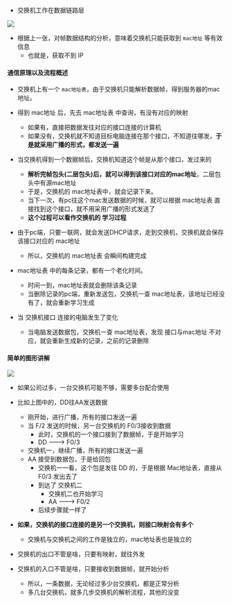 - 交换机工作在数据链路层
<img src='https://lsz.net.cn/node/imgs/3668726bc087c4ef457cb35166c94094.png' />

- 根据上一张，对帧数据结构的分析，意味着交换机只能获取到 `mac地址` 等有效信息
  - 也就是，获取不到 IP

#### 通信原理以及流程概述
- 交换机上有一个 `mac地址表`，由于交换机只能解析数据帧，得到服务器的mac地址。
- 得到 mac地址 后，先去 mac地址表 中查询，有没有对应的映射
  - 如果有，直接把数据发往对应的接口连接的计算机
  - 如果没有，交换机就不知道目标电脑连接在那个接口，不知道往哪发，**于是就采用广播的形式，都发送一遍**

- 当交换机得到一个数据帧后，交换机知道这个帧是从那个接口，发过来的
  - **解析完帧包头(二层包头)后，就可以得到该接口对应的mac地址**，二层包头中有源mac地址
  - 于是，交换机的 mac地址表中，就会记录下来。
  - 当下一次，有pc往这个mac发送数据的时候，就可以根据 mac地址表 直接找到这个接口，就不用采用广播的形式发送了
  - **这个过程可以看作交换机的 学习过程**

- 由于pc端，只要一联网，就会发送DHCP请求，走到交换机，交换机就会保存该接口对应的 mac地址
  - 所以，交换机的 mac地址表 会瞬间构建完成

- mac地址表 中的每条记录，都有一个老化时间。
  - 时间一到，mac地址表就会删除该条记录
  - 当删除记录的pc端，重新发送包，交换机一查 mac地址表，该地址已经没有了，就会重新学习生成

- 当 交换机接口 连接的电脑发生了变化
  - 当电脑发送数据包，交换机一查 mac地址表，发现 接口与mac地址 不对应，就会重新生成新的记录，之前的记录删除


#### 简单的图形讲解
<img src='https://lsz.net.cn/node/imgs/9edd71361cb471048ee7c126e5bc3b42.png' />

- 如果公司过多，一台交换机可能不够，需要多台配合使用

- 比如上图中的，DD往AA发送数据
  - 刚开始，进行广播，所有的接口发送一遍
  - 当 F/2 发送的时候，另一台交换机的 F0/3接收到数据
    - 此时，交换机的一个接口接到了数据帧，于是开始学习
    - DD ---> F0/3
  - 交换机一，继续广播，所有的接口发送一遍
  - AA 接受到数据包，于是给回包
    - 交换机一一看，这个包是发往 DD 的，于是根据 Mac地址表，直接从 F0/3 发出去了
    - 到达了 交换机二
      - 交换机二也开始学习
      - AA ---> F0/2
    - 后续步骤就一样了

- **如果，交换机的接口连接的是另一个交换机，则接口映射会有多个**
  - 交换机与交换机之间的工作是独立的，mac地址表也是独立的
- 交换机的出口不管是啥，只要有映射，就往外发
- 交换机的入口不管是啥，只要接收到数据帧，就开始分析
  - 所以，一条数据，无论经过多少台交换机，都是正常分析
  - 多几台交换机，就多几步交换机的解析流程，其他的没变

